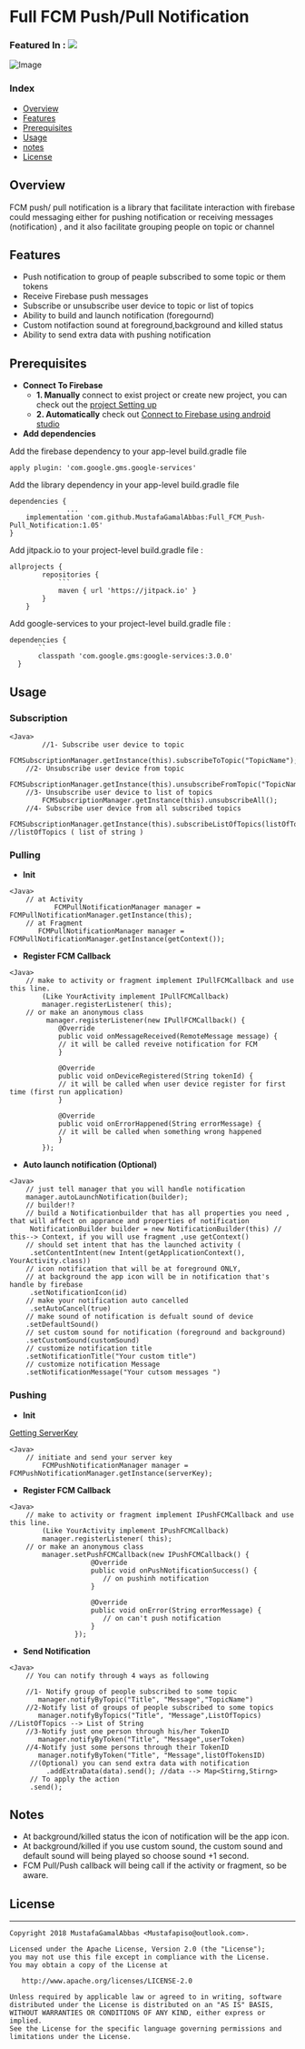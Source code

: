 # Full FCM Push/Pull Notification
### Featured In : [![](https://jitpack.io/v/MustafaGamalAbbas/Full_FCM_Push-Pull_Notification.svg)](https://jitpack.io/#MustafaGamalAbbas/Full_FCM_Push-Pull_Notification)

![Image](img/firebase_.png)
### Index 
* [Overview](#overview)
* [Features](#features)
* [Prerequisites](#prerequisites)
* [Usage](#usage)
* [notes](#notes)
* [License](#license)


## Overview
FCM push/ pull notification is a library that facilitate interaction with firebase could messaging either for pushing notification or receiving messages (notification) , and it also facilitate grouping people on topic or channel 
## Features
* Push notification to group of peaple subscribed to some topic or them tokens 
* Receive Firebase push messages 
* Subscribe or unsubscribe user device to topic or list of topics 
* Ability to build and launch notification (foregournd)
* Custom notifaction sound at foreground,background and killed status 
* Ability to send extra data with pushing notification 

## Prerequisites
* **Connect To Firebase** 
	* **1. Manually**
			 connect to exist project or create new project,
			 you can check out the [project Setting up](https://console.firebase.google.com/)
 	* **2. Automatically**
			 check out [Connect to Firebase using android studio](https://developer.android.com/studio/write/firebase)
* **Add dependencies**  

Add the firebase dependency to your app-level build.gradle file

```
apply plugin: 'com.google.gms.google-services'
```
Add the library dependency in your app-level build.gradle file 
```
dependencies {
              ...
    implementation 'com.github.MustafaGamalAbbas:Full_FCM_Push-Pull_Notification:1.05'
}
```
Add jitpack.io to your project-level build.gradle file  :
```
allprojects {
  		repositories {
  			```
  			maven { url 'https://jitpack.io' }
  		}
  	}
```
Add google-services to your project-level build.gradle file  :
```
dependencies {
       ``
       classpath 'com.google.gms:google-services:3.0.0'
  }
```
 
  

## Usage
### Subscription
```
<Java>
        //1- Subscribe user device to topic
		FCMSubscriptionManager.getInstance(this).subscribeToTopic("TopicName");
	//2- Unsubscribe user device from topic 
	        FCMSubscriptionManager.getInstance(this).unsubscribeFromTopic("TopicName");
	//3- Unsubscribe user device to list of topics 
		FCMSubscriptionManager.getInstance(this).unsubscribeAll();
	//4- Subscribe user device from all subscribed topics
		FCMSubscriptionManager.getInstance(this).subscribeListOfTopics(listOfTopics) //listOfTopics ( list of string )

```
### Pulling 
* **Init** 
```
<Java>
	// at Activity 
           FCMPullNotificationManager manager = FCMPullNotificationManager.getInstance(this);
	// at Fragment 
	   FCMPullNotificationManager manager = FCMPullNotificationManager.getInstance(getContext());
```
* **Register FCM Callback** 
```
<Java>
	// make to activity or fragment implement IPullFCMCallback and use this line. 
		(Like YourActivity implement IPullFCMCallback) 
	 	manager.registerListener( this);
	// or make an anonymous class 
		 manager.registerListener(new IPullFCMCallback() {
		    @Override
		    public void onMessageReceived(RemoteMessage message) {
			// it will be called reveive notification for FCM 
		    }

		    @Override
		    public void onDeviceRegistered(String tokenId) {
			// it will be called when user device register for first time (first run application) 
		    }

		    @Override
		    public void onErrorHappened(String errorMessage) {
			// it will be called when something wrong happened 
		    }
        });
```
* **Auto launch notification (Optional)** 
```
<Java>
	// just tell manager that you will handle notification
 	manager.autoLaunchNotification(builder);
	// builder!? 
	// build a Notificationbuilder that has all properties you need , that will affect on apprance and properties of notification 
 	 NotificationBuilder builder = new NotificationBuilder(this) // this--> Context, if you will use fragment ,use getContext()
	// should set intent that has the launched activity (
	 .setContentIntent(new Intent(getApplicationContext(), YourActivity.class))
	// icon notification that will be at foreground ONLY, 
	// at background the app icon will be in notification that's handle by firebase
	 .setNotificationIcon(id)
	// make your notification auto cancelled 
	 .setAutoCancel(true)
	// make sound of notification is defualt sound of device 
	.setDefaultSound()
	// set custom sound for notification (foreground and background)
	.setCustomSound(customSound)
	// customize notification title 
	.setNotificationTitle("Your custom title")
	// customize notification Message
	.setNotificationMessage("Your cutsom messages ")
```
### Pushing 
* **Init** 

[Getting ServerKey](https://stackoverflow.com/questions/37427709/firebase-messaging-where-to-get-server-key?utm_medium=organic&utm_source=google_rich_qa&utm_campaign=google_rich_qa)
```
<Java>
	// initiate and send your server key 
    	FCMPushNotificationManager manager = FCMPushNotificationManager.getInstance(serverKey);
```
* **Register FCM Callback** 
```
<Java>
	// make to activity or fragment implement IPushFCMCallback and use this line. 
		(Like YourActivity implement IPushFCMCallback) 
	 	manager.registerListener( this);
	// or make an anonymous class 
		manager.setPushFCMCallback(new IPushFCMCallback() {
                    @Override
                    public void onPushNotificationSuccess() {
                       // on pushinh notification  
                    }

                    @Override
                    public void onError(String errorMessage) {
                       // on can't push notification  
                    }
                });
```
* **Send Notification** 

```
<Java>
	// You can notify through 4 ways as following 
	
	//1- Notify group of people subscribed to some topic
	   manager.notifyByTopic("Title", "Message","TopicName")
	//2-Notify list of groups of people subscribed to some topics
	   manager.notifyByTopics("Title", "Message",ListOfTopics) //ListOfTopics --> List of String 
	//3-Notify just one person through his/her TokenID
	   manager.notifyByToken("Title", "Message",userToken)
	//4-Notify just some persons through their TokenID
	   manager.notifyByToken("Title", "Message",listOfTokensID) 
	 //(Optional) you can send extra data with notification    
         .addExtraData(data).send(); //data --> Map<Stirng,Stirng>
	 // To apply the action 
	 .send();
```
## Notes
* At background/killed status the icon of notification will be the app icon. 
* At background/killed if you use custom sound, the custom sound and default sound will being played so choose sound +1 second.
* FCM Pull/Push callback will being call if the activity or fragment, so be aware.
	
## License
--------


    Copyright 2018 MustafaGamalAbbas <Mustafapiso@outlook.com>.

    Licensed under the Apache License, Version 2.0 (the "License");
    you may not use this file except in compliance with the License.
    You may obtain a copy of the License at

       http://www.apache.org/licenses/LICENSE-2.0

    Unless required by applicable law or agreed to in writing, software
    distributed under the License is distributed on an "AS IS" BASIS,
    WITHOUT WARRANTIES OR CONDITIONS OF ANY KIND, either express or implied.
    See the License for the specific language governing permissions and
    limitations under the License.
